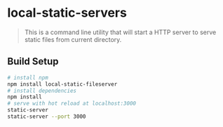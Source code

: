 # local-static-servers
> This is a command line utility that will start a HTTP server to serve static files from current directory.
## Build Setup
```bash
# install npm 
npm install local-static-fileserver
# install dependencies
npm install
# serve with hot reload at localhost:3000
static-server
static-server --port 3000
```